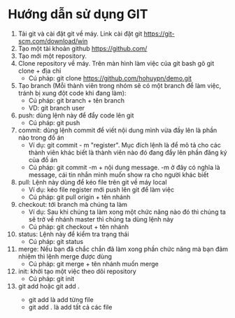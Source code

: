 ﻿# Hướng dẫn sử dụng GIT
1. Tải git và cài đặt git về máy. Link cài đặt git https://git-scm.com/download/win
2. Tạo một tài khoản github https://github.com/
3. Tạo mới một repository.
3. Clone repository về máy. Trên màn hình làm việc của git bash gõ git clone + địa chỉ
    - Cú pháp: git clone https://github.com/hohuypn/demo.git
4. Tạo branch (Mỗi thành viên trong nhóm sẽ có một branch để làm việc, tránh bị xung đột code khi đang làm):
    - Cú pháp: git branch + tên branch
    - VD: git branch user
5. push: dùng lệnh này để đẩy code lên git
    - Cú pháp: git push
6. commit: dùng lệnh commit để viết nội dung mình vừa đầy lên là phần nào trong đồ án
    - Ví dụ: git commit - m "register". Mục đích lệnh là để mô tả cho các thành viên khác biết là thành viên nào đó đang đẩy lên phần đăng ký của đồ án
    - Cú pháp: git commit -m + nội dung message. -m ở đây có nghĩa là message, cái tin nhắn mình muốn show ra cho người khác biết
7. pull: Lệnh này dùng để kéo file trên git về máy local
    - Ví dụ: kéo file register mới push lên git để làm việc
    - Cú pháp: git pull origin + tên nhánh
8. checkout: tới branch mà chúng ta làm
    - Ví dụ: Sau khi chúng ta làm xong một chức năng nào đó thì chúng ta sẽ trở về nhánh master thì chúng ta dùng lệnh này
    - Cú pháp: git checkout + tên nhánh
9. status: Lệnh này để kiểm tra trạng thái
    - Cú pháp: git status
10. merge: Nếu bạn đã chắc chắn đã làm xong phần chức năng mà bạn đảm nhiệm thì lệnh merge được dùng
    - Cú pháp: git merge + tên nhánh muốn merge
11. init: khởi tạo một việc theo dõi repository
    - Cú pháp: git init
12. git add <name> hoặc git add .
    - git add <name> là add từng file
    - git add . là add tất cả các file
